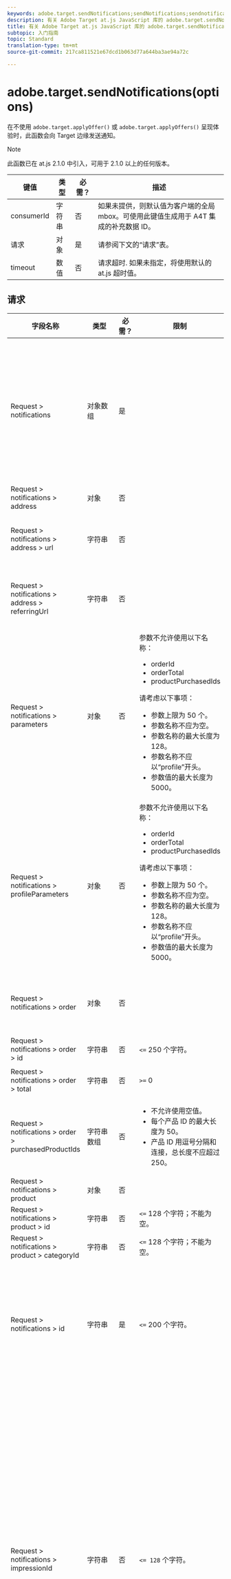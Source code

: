 ```yaml
---
keywords: adobe.target.sendNotifications;sendNotifications;sendnotifications;发送通知;通知;at.js;函数;函数
description: 有关 Adobe Target at.js JavaScript 库的 adobe.target.sendNotifications(options) 函数的信息。
title: 有关 Adobe Target at.js JavaScript 库的 adobe.target.sendNotifications(options) 函数的信息。
subtopic: 入门指南
topic: Standard
translation-type: tm+mt
source-git-commit: 217ca811521e67dcd1b063d77a644ba3ae94a72c

---
```



# adobe.target.sendNotifications(options)

在不使用 `adobe.target.applyOffer()` 或 `adobe.target.applyOffers()` 呈现体验时，此函数会向 Target 边缘发送通知。

>[!NOTE]
>
>此函数已在 at.js 2.1.0 中引入，可用于 2.1.0 以上的任何版本。

| 键值 | 类型 | 必需？ | 描述 |
| --- | --- | --- | --- |
| consumerId | 字符串 | 否 | 如果未提供，则默认值为客户端的全局 mbox。可使用此键值生成用于 A4T 集成的补充数据 ID。 |
| 请求 | 对象 | 是 | 请参阅下文的“请求”表。 |
| timeout | 数值 | 否 | 请求超时. 如果未指定，将使用默认的 at.js 超时值。 |

## 请求

| 字段名称 | 类型 | 必需？ | 限制 | 描述 |
| --- | --- | --- | --- | --- |
| Request &gt; notifications | 对象数组 | 是 |  | 有关显示的内容、点击的选择器和/或访问的视图或 mbox 的通知。 |
| Request &gt; notifications &gt; address | 对象 | 否 |  |  |
| Request &gt; notifications &gt; address &gt; url | 字符串 | 否 |  | 从中触发通知的 URL。 |
| Request &gt; notifications &gt; address &gt; referringUrl | 字符串 | 否 |  | 从中触发通知的引荐 URL。 |
| Request &gt; notifications &gt; parameters | 对象 | 否 | 参数不允许使用以下名称：<ul><li>orderId</li><li>orderTotal</li><li>productPurchasedIds</li></ul>请考虑以下事项：<ul><li>参数上限为 50 个。</li><li>参数名称不应为空。</li><li>参数名称的最大长度为 128。</li><li>参数名称不应以“profile”开头。</li><li>参数值的最大长度为 5000。</li></ul> |  |
| Request &gt; notifications &gt; profileParameters | 对象 | 否 | 参数不允许使用以下名称：<ul><li>orderId</li><li>orderTotal</li><li>productPurchasedIds</li></ul>请考虑以下事项：<ul><li>参数上限为 50 个。</li><li>参数名称不应为空。</li><li>参数名称的最大长度为 128。</li><li>参数名称不应以“profile”开头。</li><li>参数值的最大长度为 5000。</li></ul> |  |
| Request &gt; notifications &gt; order | 对象 | 否 |  | 描述订单详细信息的对象。 |
| Request &gt; notifications &gt; order &gt; id | 字符串 | 否 | `<=` 250 个字符。 | 订单 ID。 |
| Request &gt; notifications &gt; order &gt; total | 字符串 | 否 | `>=` 0 | 订单总计。 |
| Request &gt; notifications &gt; order &gt; purchasedProductIds | 字符串数组 | 否 | <ul><li>不允许使用空值。</li><li>每个产品 ID 的最大长度为 50。</li><li>产品 ID 用逗号分隔和连接，总长度不应超过 250。</li></ul> | 订单产品 ID。 |
| Request &gt; notifications &gt; product | 对象 | 否 |  |  |
| Request &gt; notifications &gt; product &gt; id | 字符串 | 否 | `<=` 128 个字符；不能为空。 | 产品 ID。 |
| Request &gt; notifications &gt; product &gt; categoryId | 字符串 | 否 | `<=` 128 个字符；不能为空。 | 类别 ID。 |
| Request &gt; notifications &gt; id | 字符串 | 是 | `<=` 200 个字符。 | 通知 ID 将在响应中返回，并指示通知已成功处理。 |
| Request &gt; notifications &gt; impressionId | 字符串 | 否 | `<= 128` 个字符。 | 展示 ID 用于将当前通知与先前的通知或执行请求拼合（链接）到一起。如果两者匹配，则第二个和其他后续请求不会生成活动或体验的新展示。 |
| Request &gt; notifications &gt; type | 字符串 | 是 | 支持“click”或“display”。 | 通知类型。 |
| Request &gt; notifications &gt; timestamp | 数值`<int64>` | 是 |  | 通知的时间戳（以自 UNIX 纪元以来所经过的毫秒数为单位）。 |
| Request &gt; notifications &gt; tokens | 字符串数组 | 是 |  | 基于通知类型的已显示内容或已点击选择器的令牌列表。 |
| Request &gt; notifications &gt; mbox | 对象 | 否 |  | 有关 mbox 的通知。 |
| Request &gt; notifications &gt; mbox &gt; name | 字符串 | 否 | 不允许使用空值。<br>允许使用的字符：请参阅此表后面的注释。 | mbox 名称。 |
| Request &gt; notifications &gt; mbox &gt; state | 字符串 | 否 |  | mbox 状态令牌。 |
| Request &gt; notifications &gt; view | 对象 | 否 |  |  |
| Request &gt; notifications &gt; view &gt; id | 整数 `<int64>` | 否 |  | 视图 ID。通过视图 API 创建视图时分配给视图的 ID。 |
| Request &gt; notifications &gt; view &gt; name | 字符串 | 否 | `<= 128` 个字符。 | 视图的名称。 |
| Request &gt; notifications &gt; view &gt; key | 字符串 | 否 | `<=` 512 个字符。 | 视图键。通过 API 在视图中设置的键。 |
| Request &gt; notifications &gt; view &gt; state | 字符串 | 否 |  | 视图状态令牌。 |

**注意**：`Request > notifications > mbox > name` 允许使用以下字符：

```
- '-, ./=`:;&!@#$%^&*()+|?~[]{}'
```

## 呈现预取的 mbox 后调用 sendNotifications()

```
function createTokens(options) {
  return options.map(e => e.eventToken);
}

function createNotification(mbox, type, tokens) {
  const id = 11111; // here we should use a random ID like UUID
  const timestamp = Date.now();
  const { name, state, parameters, profileParameters, order, product } = mbox;
  const result = {
    id,
    type,
    timestamp,
    parameters,
    profileParameters,
    order,
    product
  };

  result.mbox = { name, state };
  result.tokens = tokens;

  return result;
}

adobe.target.getOffers({
  request: {
    prefetch: {
      mboxes: [
        {
          index: 0,
          name: "a1-serverside-ab"
        }
      ]
    }
  }
})
.then(response => {
  const mboxes = response.prefetch.mboxes;
  const notifications = mboxes.map(mbox => {
    const type = "display";
    const tokens = createTokens(mbox.options);

    return createNotification(mbox, type, tokens);
  });
  
  adobe.target.sendNotifications({
    request: { notifications }
  });
})
```

>[!NOTE]
>
>如果您使用的是 Adobe Analytics、仅使用 prefetch 的 `getOffers()` 和 `sendNotifications()`，则在执行 `sendNotifications()` 后必须触发 Analytics 请求。这样做是为了确保 `sendNotifications()` 生成的 SDID 与发送到 Analytics 和 Target 的 SDID 相匹配。